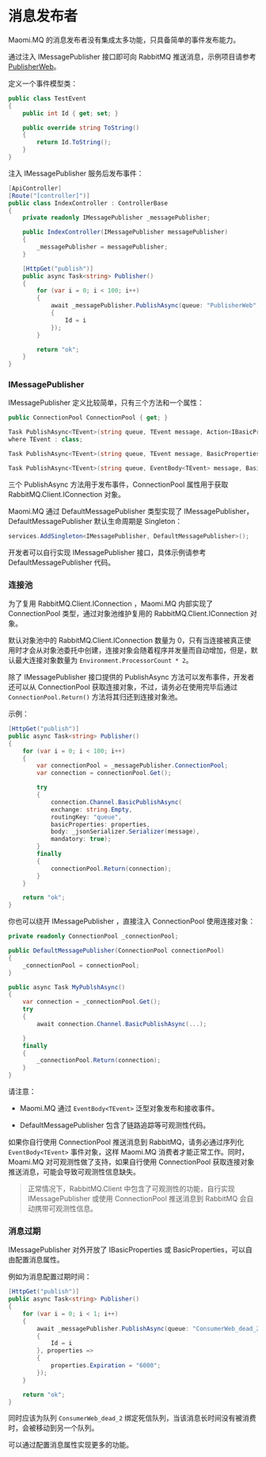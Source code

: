 # 消息发布者

Maomi.MQ 的消息发布者没有集成太多功能，只具备简单的事件发布能力。

通过注入 IMessagePublisher 接口即可向 RabbitMQ 推送消息，示例项目请参考 [PublisherWeb](https://github.com/whuanle/Maomi.MQ/example/publisher/PublisherWeb)。



定义一个事件模型类：

```csharp
public class TestEvent
{
	public int Id { get; set; }

	public override string ToString()
	{
		return Id.ToString();
	}
}
```



注入 IMessagePublisher 服务后发布事件：

```csharp
[ApiController]
[Route("[controller]")]
public class IndexController : ControllerBase
{
	private readonly IMessagePublisher _messagePublisher;

	public IndexController(IMessagePublisher messagePublisher)
	{
		_messagePublisher = messagePublisher;
	}

	[HttpGet("publish")]
	public async Task<string> Publisher()
	{
		for (var i = 0; i < 100; i++)
		{
			await _messagePublisher.PublishAsync(queue: "PublisherWeb", message: new TestEvent
			{
				Id = i
			});
		}

		return "ok";
	}
}
```



### IMessagePublisher

IMessagePublisher 定义比较简单，只有三个方法和一个属性：

```csharp
public ConnectionPool ConnectionPool { get; }

Task PublishAsync<TEvent>(string queue, TEvent message, Action<IBasicProperties>? properties = null)
where TEvent : class;

Task PublishAsync<TEvent>(string queue, TEvent message, BasicProperties properties);

Task PublishAsync<TEvent>(string queue, EventBody<TEvent> message, BasicProperties properties);
```



三个 PublishAsync 方法用于发布事件，ConnectionPool 属性用于获取 RabbitMQ.Client.IConnection 对象。



Maomi.MQ 通过 DefaultMessagePublisher 类型实现了 IMessagePublisher，DefaultMessagePublisher 默认生命周期是 Singleton：

```csharp
services.AddSingleton<IMessagePublisher, DefaultMessagePublisher>();
```



开发者可以自行实现 IMessagePublisher 接口，具体示例请参考 DefaultMessagePublisher 代码。



### 连接池

为了复用 RabbitMQ.Client.IConnection ，Maomi.MQ 内部实现了 ConnectionPool 类型，通过对象池维护复用的 RabbitMQ.Client.IConnection 对象。



默认对象池中的 RabbitMQ.Client.IConnection 数量为 0，只有当连接被真正使用时才会从对象池委托中创建，连接对象会随着程序并发量而自动增加，但是，默认最大连接对象数量为 `Environment.ProcessorCount * 2`。



除了 IMessagePublisher  接口提供的 PublishAsync 方法可以发布事件，开发者还可以从 ConnectionPool 获取连接对象，不过，请务必在使用完毕后通过 `ConnectionPool.Return()` 方法将其归还到连接对象池。



示例：

```csharp
[HttpGet("publish")]
public async Task<string> Publisher()
{
	for (var i = 0; i < 100; i++)
	{
		var connectionPool = _messagePublisher.ConnectionPool;
		var connection = connectionPool.Get();

		try
		{
			connection.Channel.BasicPublishAsync(
			exchange: string.Empty,
			routingKey: "queue",
			basicProperties: properties,
			body: _jsonSerializer.Serializer(message),
			mandatory: true);
		}
		finally
		{
			connectionPool.Return(connection);
		}
	}

	return "ok";
}
```



你也可以绕开 IMessagePublisher  ，直接注入 ConnectionPool 使用连接对象：

```csharp
private readonly ConnectionPool _connectionPool;

public DefaultMessagePublisher(ConnectionPool connectionPool)
{
	_connectionPool = connectionPool;
}

public async Task MyPublshAsync()
{
	var connection = _connectionPool.Get();
	try
	{
		await connection.Channel.BasicPublishAsync(...);

	}
	finally
	{
		_connectionPool.Return(connection);
	}
}
```



请注意：

* Maomi.MQ 通过 `EventBody<TEvent>` 泛型对象发布和接收事件。

* DefaultMessagePublisher 包含了链路追踪等可观测性代码。



如果你自行使用 ConnectionPool 推送消息到 RabbitMQ，请务必通过序列化  `EventBody<TEvent>` 事件对象，这样 Maomi.MQ 消费者才能正常工作。同时，Moami.MQ 对可观测性做了支持，如果自行使用 ConnectionPool 获取连接对象推送消息，可能会导致可观测性信息缺失。

> 正常情况下，RabbitMQ.Client 中包含了可观测性的功能，自行实现 IMessagePublisher  或使用 ConnectionPool 推送消息到 RabbitMQ 会自动携带可观测性信息。



### 消息过期

IMessagePublisher 对外开放了 IBasicProperties 或 BasicProperties，可以自由配置消息属性。

例如为消息配置过期时间：

```csharp
[HttpGet("publish")]
public async Task<string> Publisher()
{
	for (var i = 0; i < 1; i++)
	{
		await _messagePublisher.PublishAsync(queue: "ConsumerWeb_dead_2", message: new TestEvent
		{
			Id = i
		}, properties =>
		{
			properties.Expiration = "6000";
		});
	}

	return "ok";
}
```



同时应该为队列 `ConsumerWeb_dead_2` 绑定死信队列，当该消息长时间没有被消费时，会被移动到另一个队列。



可以通过配置消息属性实现更多的功能。